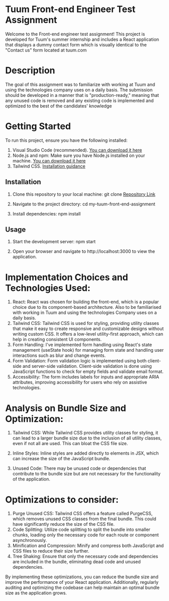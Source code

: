 
# Tuum Front-end Engineer Test Assignment


Welcome to the Front-end engineer test assignment! This project is developed for Tuum's summer internship and includes a React application that displays a dummy contact form which is visually identical to the "Contact us" form located at tuum.com 

# Description
The goal of this assignment was to familiarize with working at Tuum and using the technologies company uses on a daily basis. The submission should be developed in a manner that is "production-ready," meaning that any unused code is removed and any existing code is implemented and optimized to the best of the candidates' knowledge

# Getting Started
To run this project, ensure you have the following installed:

1. Visual Studio Code (recommended). [You can download it here](https://code.visualstudio.com/download) 
2. Node.js and npm: Make sure you have Node.js installed on your machine. [You can download it here](https://nodejs.org/en)
3. Tailwind CSS. [Installation guidance](https://tailwindcss.com/docs/installation) 

## Installation
1. Clone this repository to your local machine:
git clone [Repository Link](https://github.com/K444RU/my-tuum-front-end-assignment.git)

2. Navigate to the project directory: cd my-tuum-front-end-assignment

3. Install dependencies:
npm install

## Usage
1. Start the development server:
npm start

2. Open your browser and navigate to http://localhost:3000 to view the application.

# Implementation Choices and Technologies Used:
1. React: React was chosen for building the front-end, which is a popular choice due to its component-based architecture. Also to be familiarised with working in Tuum and using the technologies Company uses on a daily basis.
2. Tailwind CSS: Tailwind CSS is used for styling, providing utility classes that make it easy to create responsive and customizable designs without writing custom CSS. It offers a low-level utility-first approach, which can help in creating consistent UI components.
3. Form Handling: I've implemented form handling using React's state management (useState hook) for managing form state and handling user interactions such as blur and change events.
4. Form Validation: Form validation logic is implemented using both client-side and server-side validation. Client-side validation is done using JavaScript functions to check for empty fields and validate email format.
5. Accessibility: The form includes labels for inputs and appropriate ARIA attributes, improving accessibility for users who rely on assistive technologies.

# Analysis on Bundle Size and Optimization:
1. Tailwind CSS: While Tailwind CSS provides utility classes for styling, it can lead to a larger bundle size due to the inclusion of all utility classes, even if not all are used. This can bloat the CSS file size.

2. Inline Styles: Inline styles are added directly to elements in JSX, which can increase the size of the JavaScript bundle.

3. Unused Code: There may be unused code or dependencies that contribute to the bundle size but are not necessary for the functionality of the application.

# Optimizations to consider:

1. Purge Unused CSS: Tailwind CSS offers a feature called PurgeCSS, which removes unused CSS classes from the final bundle. This could have significantly reduce the size of the CSS file.
2. Code Splitting: Utilize code splitting to split the bundle into smaller chunks, loading only the necessary code for each route or component asynchronously.
3. Minification and Compression: Minify and compress both JavaScript and CSS files to reduce their size further.
4. Tree Shaking: Ensure that only the necessary code and dependencies are included in the bundle, eliminating dead code and unused dependencies.

By implementing these optimizations, you can reduce the bundle size and improve the performance of your React application. Additionally, regularly auditing and optimizing the codebase can help maintain an optimal bundle size as the application grows.







